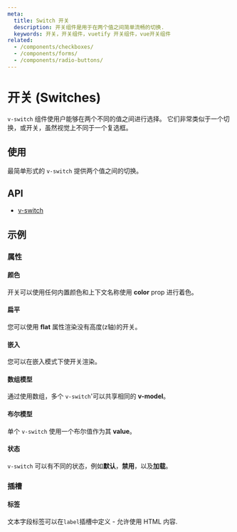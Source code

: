 ```yaml
---
meta:
  title: Switch 开关
  description: 开关组件是用于在两个值之间简单流畅的切换.
  keywords: 开关，开关组件，vuetify 开关组件，vue开关组件
related:
  - /components/checkboxes/
  - /components/forms/
  - /components/radio-buttons/
---
```


# 开关 (Switches)

`v-switch` 组件使用户能够在两个不同的值之间进行选择。 它们非常类似于一个切换，或开关，虽然视觉上不同于一个复选框。

<entry-ad />

## 使用

最简单形式的 `v-switch` 提供两个值之间的切换。

<example file="v-switch/usage" />

## API

- [v-switch](/api/v-switch)

<inline-api page="components/switches" />

## 示例

### 属性

#### 颜色

开关可以使用任何内置颜色和上下文名称使用 **color** prop 进行着色。

<example file="v-switch/prop-colors" />

#### 扁平

您可以使用 <strong x-id=“1”>flat</strong> 属性渲染没有高度(z轴)的开关。

<example file="v-switch/prop-flat" />

#### 嵌入

您可以在嵌入模式下使开关渲染。

<example file="v-switch/prop-inset" />

#### 数组模型

通过使用数组，多个 `v-switch`'可以共享相同的 **v-model**。

<example file="v-switch/prop-model-as-array" />

#### 布尔模型

单个 `v-switch` 使用一个布尔值作为其 **value**。

<example file="v-switch/prop-model-as-boolean" />

#### 状态

`v-switch` 可以有不同的状态，例如<strong x-id=“1”>默认</strong>，<strong x-id=“1”>禁用</strong>，以及<strong x-id=“1”>加载</strong>。

<example file="v-switch/prop-states" />

### 插槽

#### 标签

文本字段标签可以在`label`插槽中定义 - 允许使用 HTML 内容.

<example file="v-switch/slot-label" />

<backmatter />
